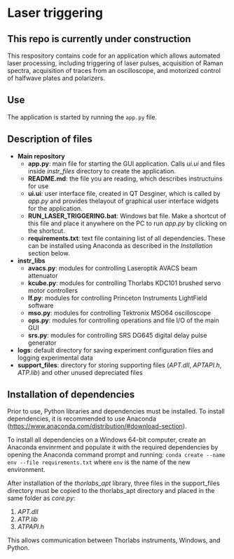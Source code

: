 
# Laser triggering


## **This repo is currently under construction**


This respository contains code for an application which allows automated laser processing, including triggering of laser pulses, acquisition of Raman spectra, acquisition of traces from an oscilloscope, and motorized control of halfwave plates and polarizers.



## Use
The application is started by running the ```app.py``` file.


## Description of files

* **Main repository**
    * **app.py**: main file for starting the GUI application. Calls _ui.ui_ and files inside _instr_files_ directory to create the application.
    * **README.md**: the file you are reading, which describes instructuins for use
    * **ui.ui**: user interface file, created in QT Desginer, which is called by _app.py_ and provides thelayout of graphical user interface widgets for the application.
    * **RUN_LASER_TRIGGERING.bat**: Windows bat file. Make a shortcut of this file and place it anywhere on the PC to run _app.py_ by clicking on the shortcut.
    * **requirements.txt**: text file containing list of all dependencies. These can be installed using Anaconda as described in the _Installation_ section below.
* **instr_libs**
    * **avacs.py**: modules for controlling Laseroptik AVACS beam attenuator
    * **kcube.py**: modules for controlling Thorlabs KDC101 brushed servo motor controllers
    * **lf.py**: modules for controlling Princeton Instruments LightField software
    * **mso.py**: modules for controlling Tektronix MSO64 oscilloscope
    * **ops.py**: modules for controlling operations and file I/O of the main GUI
    * **srs.py**: modules for controlling SRS DG645 digital delay pulse generator
* **logs**: default directory for saving experiment configuration files and logging experimental data
* **support_files**: directory for storing supporting files (_APT.dll_, _APTAPI.h_, _ATP.lib_) and other unused depreciated files





## Installation of dependencies
Prior to use, Python libraries and dependencies must be installed. To install dependencies, it is recommended to use Anaconda (https://www.anaconda.com/distribution/#download-section).

To install all dependencies on a Windows 64-bit computer, create an Anaconda envinrment and populate it with the required dependencies by opening the Anaconda command prompt and running: 
```conda create --name env --file requirements.txt```
where ```env``` is the name of the new environment.

After installation of the _thorlabs_apt_ library, three files in the support_files directory must be copied to the thorlabs_apt directory and placed in the same folder as _core.py_:
1. _APT.dll_
2. _ATP.lib_
3. _ATPAPI.h_

This allows communication between Thorlabs instruments, Windows, and Python.
